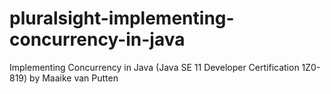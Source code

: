 # pluralsight-implementing-concurrency-in-java
Implementing Concurrency in Java (Java SE 11 Developer Certification 1Z0-819) by Maaike van Putten
